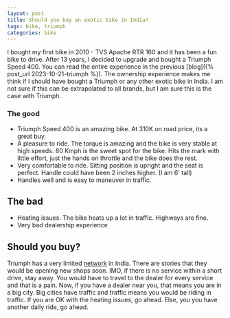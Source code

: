 ```yaml
---
layout: post
title: Should you buy an exotic bike in India?
tags: bike, triumph
categories: bike
---
```


I bought my first bike in 2010 - TVS Apache RTR 160 and it has been a fun bike to drive. After 13 years, I decided to upgrade and bought a Triumph Speed 400. You can read the entire experience in the previous [blog]({% post_url 2023-10-21-triumph %}). The ownership experience makes me think if I should have bought a Triumph or any other exotic bike in India. I am not sure if this can be extrapolated to all brands, but I am sure this is the case with Triumph.

### The good

- Triumph Speed 400 is an amazing bike. At 310K on road price, its a great buy.
- A pleasure to ride. The torque is amazing and the bike is very stable at high speeds. 80 Kmph is the sweet spot for the bike. Hits the mark with little effort, just the hands on throttle and the bike does the rest.
- Very comfortable to ride. Sitting position is upright and the seat is perfect. Handle could have been 2 inches higher. (I am 6' tall)
- Handles well and is easy to maneuver in traffic.


## The bad

- Heating issues. The bike heats up a lot in traffic. Highways are fine.
- Very bad dealership experience

## Should you buy?

Triumph has a very limited [network](https://www.triumphmotorcycles.in/dealers/dealer-search) in India. There are stories that they would be opening new shops soon. IMO, if there is no service within a short drive, stay away. You would have to travel to the dealer for every service and that is a pain. Now, if you have a dealer near you, that means you are in a big city. Big cities have traffic and traffic means you would be riding in traffic. If you are OK with the heating issues, go ahead. Else, you you have another daily ride, go ahead.


